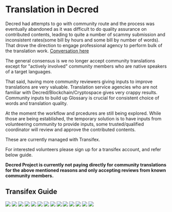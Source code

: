 # Translation in Decred

Decred had attempts to go with community route and the process was eventually abandoned as it was difficult to do quality assurance on contributed contents, leading to quite a number of scammy submission and inconsistent rates(some bill by hours and some bill by number of words). That drove the direction to engage professional agency to perform bulk of the translation work. [Conversation here](https://matrix.to/#/!tfqymymiNgzSUJTHqS:decred.org/$154345978427541MTytB:decred.org?via=decred.org&via=matrix.org&via=zettaport.com)

The general consensus is we no longer accept community translations except for "actively involved" community members who are native speakers of a target languages. 

That said, having more community reviewers giving inputs to improve translations are very valuable. Translation service agencies who are not familiar with Decred/Blockchain/Cryptospace gives very crappy results. Community inputs to build up Glossary is crucial for consistent choice of words and translation quality. 

At the moment the workflow and prcedures are still being explored. While those are being established, the temporary solution is to have inputs from volunteering community to provide inputs, some trusted/qualified coordinator will review and approve the contributed contents.

These are currently managed with Transifex. 

For interested volunteers please sign up for a transifex account, and refer below guide. 

**Decred Project is currently not paying directly for community translations for the above mentioned reasons and only accepting reviews from known community members.**

## Transifex Guide

![ ](img/Translation_Guide/TRANSIFEX.001.png)
![ ](img/Translation_Guide/TRANSIFEX.002.png)
![ ](img/Translation_Guide/TRANSIFEX.003.png)
![ ](img/Translation_Guide/TRANSIFEX.004.png)
![ ](img/Translation_Guide/TRANSIFEX.005.png)
![ ](img/Translation_Guide/TRANSIFEX.006.png)
![ ](img/Translation_Guide/TRANSIFEX.007.png)
![ ](img/Translation_Guide/TRANSIFEX.008.png)
![ ](img/Translation_Guide/TRANSIFEX.009.png)
![ ](img/Translation_Guide/TRANSIFEX.010.png)
![ ](img/Translation_Guide/TRANSIFEX.011.png)
![ ](img/Translation_Guide/TRANSIFEX.012.png)
![ ](img/Translation_Guide/TRANSIFEX.013.png)
![ ](img/Translation_Guide/TRANSIFEX.014.png)




